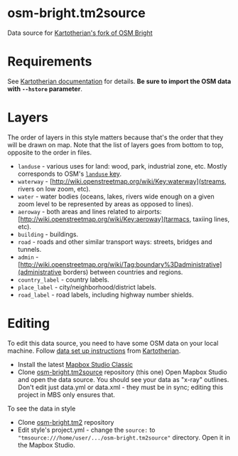 # osm-bright.tm2source
Data source for [Kartotherian's fork  of OSM Bright](https://github.com/kartotherian/osm-bright.tm2)

# Requirements
See [Kartotherian documentation](https://github.com/kartotherian/kartotherian/blob/master/README.md) for details. **Be sure to import the OSM data with `--hstore` parameter**.

# Layers
The order of layers in this style matters because that's the order that they will be drawn on map. Note that the list of layers goes from bottom to top, opposite to the order in files.
* `landuse` - various uses for land: wood, park, industrial zone, etc. Mostly corresponds to OSM's [`landuse` key](http://wiki.openstreetmap.org/wiki/Key:landuse).
* `waterway` - [http://wiki.openstreetmap.org/wiki/Key:waterway](streams, rivers on low zoom, etc).
* `water` - water bodies (oceans, lakes, rivers wide enough on a given zoom level to be represented by areas as opposed to lines).
* `aeroway` - both areas and lines related to airports: [http://wiki.openstreetmap.org/wiki/Key:aeroway](tarmacs, taxiing lines, etc).
* `building` - buildings.
* `road` - roads and other similar transport ways: streets, bridges and tunnels.
* `admin` - [http://wiki.openstreetmap.org/wiki/Tag:boundary%3Dadministrative](administrative borders) between countries and regions.
* `country_label` - country labels.
* `place_label` - city/neighborhood/district labels.
* `road_label` - road labels, including highway number shields.
  
# Editing
To edit this data source, you need to have some OSM data on your local machine. Follow [data set up instructions](https://github.com/kartotherian/kartotherian/blob/master/README.md#in-depth-step-by-step) from [Kartotherian](https://github.com/kartotherian/kartotherian).
* Install the latest [Mapbox Studio Classic](https://www.mapbox.com/mapbox-studio-classic/)
* Clone [osm-bright.tm2source](https://github.com/kartotherian/osm-bright.tm2source) repository (this one)
Open Mapbox Studio and open the data source. You should see your data as "x-ray" outlines. Don't edit just data.yml or data.xml - they must be in sync; editing this project in MBS only ensures that.

To see the data in style
* Clone [osm-bright.tm2](https://github.com/kartotherian/osm-bright.tm2) repository
* Edit style's project.yml - change the `source:` to `"tmsource:///home/user/.../osm-bright.tm2source"` directory.
Open it in the Mapbox Studio.
